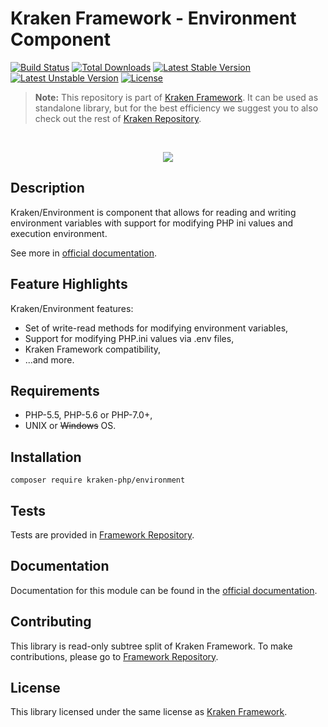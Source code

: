 # Kraken Framework - Environment Component

[![Build Status](https://travis-ci.org/kraken-php/framework.svg)](https://travis-ci.org/kraken-php/framework)
[![Total Downloads](https://poser.pugx.org/kraken-php/environment/downloads)](https://packagist.org/packages/kraken-php/environment) 
[![Latest Stable Version](https://poser.pugx.org/kraken-php/environment/v/stable)](https://packagist.org/packages/kraken-php/environment) 
[![Latest Unstable Version](https://poser.pugx.org/kraken-php/environment/v/unstable)](https://packagist.org/packages/kraken-php/environment) 
[![License](https://poser.pugx.org/kraken-php/framework/license)](https://packagist.org/packages/kraken-php/framework)

> **Note:** This repository is part of [Kraken Framework][3]. It can be used as standalone library, but for the best 
efficiency we suggest you to also check out the rest of [Kraken Repository][5].

<br>
<p align="center">
<img src="https://avatars2.githubusercontent.com/u/15938282?v=3&s=150" />
</p>

## Description

Kraken/Environment is component that allows for reading and writing environment variables with support for modifying
PHP ini values and execution environment.

See more in [official documentation][2].

## Feature Highlights

Kraken/Environment features:

* Set of write-read methods for modifying environment variables,
* Support for modifying PHP.ini values via .env files,
* Kraken Framework compatibility,
* ...and more.

## Requirements

* PHP-5.5, PHP-5.6 or PHP-7.0+,
* UNIX or ~~Windows~~ OS.

## Installation

```
composer require kraken-php/environment
```

## Tests

Tests are provided in [Framework Repository][3].

## Documentation

Documentation for this module can be found in the [official documentation][2].

## Contributing

This library is read-only subtree split of Kraken Framework. To make contributions, please go to [Framework Repository][3].

## License

This library licensed under the same license as [Kraken Framework][3].

[1]: http://kraken-php.com
[2]: http://kraken-php.com/docs/0.3/environment
[3]: https://github.com/kraken-php/framework
[4]: https://github.com/kraken-php/kraken
[5]: https://github.com/kraken-php
